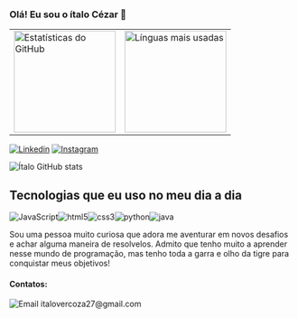 ### Olá! Eu sou o ítalo Cézar 👋

<p align="center">
  <table>
    <tr>
      <td><img height="180em" src="https://github-readme-stats.vercel.app/api?username=Gabriellemllo&show_icons=true&theme=tokyonight&include_all_commits=true&count_private=true" alt="Estatísticas do GitHub"/></td>
      <td><img height="180em" src="https://github-readme-stats.vercel.app/api/top-langs/?username=Gabriellemllo&layout=compact&langs_count=6&theme=tokyonight" alt="Línguas mais usadas"/></td>
    </tr>
  </table>
</p>


[![Linkedin](https://img.shields.io/badge/LinkedIn-0077B5?style=for-the-badge&logo=linkedin&logoColor=white)](https://linkedin.com/in/italo-cezar/)
[![Instagram](https://img.shields.io/badge/Instagram-E4405F?style=for-the-badge&logo=instagram&logoColor=white)](https://instagram.com/italovercoza/)

![Ítalo GitHub stats](https://github-readme-stats.vercel.app/api?username=iti0027&show_icons=true&theme=cobalt)

## Tecnologias que eu uso no meu dia a dia 

<div style ="display: inline_block">
    <img aling = "center" alt="JavaScript" src="https://img.shields.io/badge/JavaScript-F7DF1E?style=for-the-badge&logo=javascript&logoColor=black"></img><img aling = "center" alt="html5" src="https://img.shields.io/badge/HTML5-E34F26?style=for-the-badge&logo=html5&logoColor=white"></img><img aling = "center" alt="css3" src="https://img.shields.io/badge/CSS3-1572B6?style=for-the-badge&logo=css3&logoColor=white"></img><img aling = "center" alt="python" src="https://img.shields.io/badge/Python-14354C?style=for-the-badge&logo=python&logoColor=whit"></img><img aling = "center" alt="java" src="https://img.shields.io/badge/Java-ED8B00?style=for-the-badge&logo=openjdk&logoColor=white"></img>
</div>

Sou uma pessoa muito curiosa que adora me aventurar em novos desafios e achar alguma maneira de resolvelos. Admito que tenho muito a aprender nesse mundo de programação, mas tenho toda a garra e olho da tigre para conquistar meus objetivos!

#### Contatos:
<div style="display: inline-block">
  <img alt ="Email" src="https://img.shields.io/badge/Gmail-D14836?style=for-the-badge&logo=gmail&logoColor=white"></img>
  italovercoza27@gmail.com
</div>
